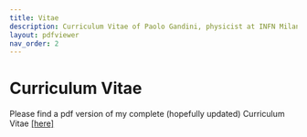```yaml
---
title: Vitae
description: Curriculum Vitae of Paolo Gandini, physicist at INFN Milano, CERN, LHCb
layout: pdfviewer
nav_order: 2
---
```

# Curriculum Vitae
Please find a pdf version of my complete (hopefully updated) Curriculum Vitae [[here]](CV/CV_gandini.pdf)

